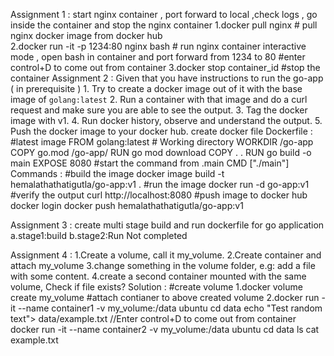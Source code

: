 Assignment 1 : start nginx container , port forward to local ,check logs , go inside the container and stop the nginx container 
  1.docker pull nginx  # pull nginx docker image from docker hub  
  2.docker run -it -p 1234:80 nginx bash # run nginx container interactive mode , open bash in container and port forward from 1234 to 80
  #enter control+D to come out from container 
  3.docker stop container_id #stop the container
Assignment 2 : 
	Given that you have instructions to run the go-app ( in prerequisite ) 
	1.	Try to create a docker image out of it with the base image of `golang:latest`
	2.	Run a container with that image and do a curl request and make sure you are able to see the output. 
	3.	Tag the docker image with v1. 
	4.	Run docker history, observe and understand the output. 
	5.	Push the docker image to your docker hub. 
		create docker file Dockerfile :
		#latest image 
		FROM golang:latest
		# Working directory 
		WORKDIR /go-app
		COPY go.mod /go-app/
		RUN go mod download
		COPY . .
		RUN go build -o main
		EXPOSE 8080
		#start the command from .main
		CMD ["./main"]
		Commands :
		#build the image 
		docker image build -t hemalathathatigutla/go-app:v1 .
		#run the image 
		docker run -d go-app:v1
		#verify the output 
		curl http://localhost:8080
		#push image to docker hub 
		docker login 
		docker push hemalathathatigutla/go-app:v1

 Assignment 3 : create multi stage build and run dockerfile for go application 
 			a.stage1:build
		  b.stage2:Run 
		Not completed

 Assignment 4 :
 1.Create a volume, call it my_volume.
 2.Create container and attach my_volume
 3.change something in the volume folder, e.g: add a file with some content.
 4.create a second container mounted with the same volume, Check if file exists?
 Solution :
 #create volume 
 1.docker volume create my_volume
 #attach contianer to above created volume 
 2.docker run -it --name container1 -v my_volume:/data ubuntu
  cd data
echo "Test random text"> data/example.txt
//Enter control+D to come out from container 
docker run -it --name container2 -v my_volume:/data ubuntu
cd data
ls 
cat example.txt 
		
 
